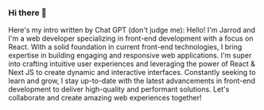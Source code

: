 ### Hi there 👋
Here's my intro written by Chat GPT (don't judge me): Hello! I'm Jarrod and I'm a web developer specializing in front-end development with a focus on React. With a solid foundation in current front-end technologies, I bring expertise in building engaging and responsive web applications. I'm super into crafting intuitive user experiences and leveraging the power of React & Next JS to create dynamic and interactive interfaces. Constantly seeking to learn and grow, I stay up-to-date with the latest advancements in front-end development to deliver high-quality and performant solutions. Let's collaborate and create amazing web experiences together!

<!--
**jarrodmedrano/jarrodmedrano** is a ✨ _special_ ✨ repository because its `README.md` (this file) appears on your GitHub profile.

Here are some ideas to get you started:

- 🔭 I’m currently working on ...
- 🌱 I’m currently learning ...
- 👯 I’m looking to collaborate on ...
- 🤔 I’m looking for help with ...
- 💬 Ask me about ...
- 📫 How to reach me: ...
- 😄 Pronouns: ...
- ⚡ Fun fact: ...
-->
